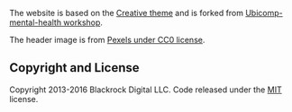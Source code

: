 The website is based on the [Creative theme](http://startbootstrap.com/template-overviews/creative/) and is forked from [Ubicomp-mental-health workshop](https://ubicomp-mental-health.github.io/).

The header image is from [Pexels under CC0 license](https://www.pexels.com/photo/robot-pointing-on-a-wall-8386440/).

## Copyright and License

Copyright 2013-2016 Blackrock Digital LLC. Code released under the [MIT](https://github.com/BlackrockDigital/startbootstrap-creative/blob/gh-pages/LICENSE) license.
